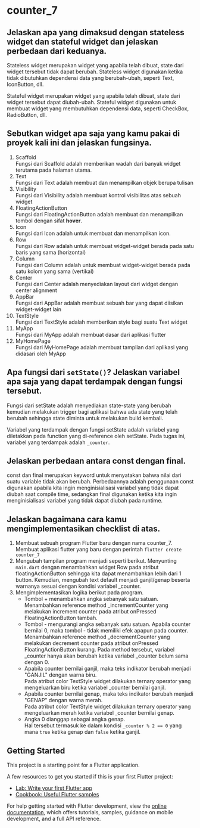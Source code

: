 # counter_7

## Jelaskan apa yang dimaksud dengan stateless widget dan stateful widget dan jelaskan perbedaan dari keduanya.
Stateless widget merupakan widget yang apabila telah dibuat, state dari widget tersebut tidak dapat berubah. Stateless widget digunakan ketika tidak dibutuhkan dependensi data yang berubah-ubah, seperti Text, IconButton, dll.

Stateful widget merupakan widget yang apabila telah dibuat, state dari widget tersebut dapat diubah-ubah. Stateful widget digunakan untuk membuat widget yang membutuhkan dependensi data, seperti CheckBox, RadioButton, dll.

## Sebutkan widget apa saja yang kamu pakai di proyek kali ini dan jelaskan fungsinya.
1. Scaffold <br>
    Fungsi dari Scaffold adalah memberikan wadah dari banyak widget terutama pada halaman utama.
2. Text <br>
    Fungsi dari Text adalah membuat dan menampilkan objek berupa tulisan
3. Visibility <br>
    Fungsi dari Visibility adalah membuat kontrol visibilitas atas sebuah widget
4. FloatingActionButton <br>
    Fungsi dari FloatingActionButton adalah membuat dan menampilkan tombol dengan sifat __hover__.
5. Icon <br>
    Fungsi dari Icon adalah untuk membuat dan menampilkan icon.
6. Row <br>
    Fungsi dari Row adalah untuk membuat widget-widget berada pada satu baris yang sama (horizontal)
7. Column <br>
    Fungsi dari Column adalah untuk membuat widget-widget berada pada satu kolom yang sama (vertikal)
8. Center <br>
    Fungsi dari Center adalah menyediakan layout dari widget dengan center alignment
9. AppBar <br>
    Fungsi dari AppBar adalah membuat sebuah bar yang dapat diisikan widget-widget lain
10. TextStyle <br>
    Fungsi dari TextStyle adalah memberikan style bagi suatu Text widget
11. MyApp <br>
    Fungsi dari MyApp adalah membuat dasar dari aplikasi flutter
12. MyHomePage <br>
    Fungsi dari MyHomePage adalah membuat tampilan dari aplikasi yang didasari oleh MyApp

## Apa fungsi dari ```setState()```? Jelaskan variabel apa saja yang dapat terdampak dengan fungsi tersebut.
Fungsi dari setState adalah menyediakan state-state yang berubah kemudian melakukan trigger bagi aplikasi bahwa ada state yang telah berubah sehingga state diminta untuk melakukan build kembali.

Variabel yang terdampak dengan fungsi setState adalah variabel yang diletakkan pada function yang di-reference oleh setState. Pada tugas ini, variabel yang terdampak adalah ```_counter```.

##  Jelaskan perbedaan antara const dengan final.
const dan final merupakan keyword untuk menyatakan bahwa nilai dari suatu variable tidak akan berubah. Perbedaannya adalah penggunaan const digunakan apabila kita ingin menginisialisasi variabel yang tidak dapat diubah saat compile time, sedangkan final digunakan ketika kita ingin menginisialisasi variabel yang tidak dapat diubah pada runtime.

## Jelaskan bagaimana cara kamu mengimplementasikan checklist di atas.
1. Membuat sebuah program Flutter baru dengan nama counter_7.
    Membuat aplikasi flutter yang baru dengan perintah ```flutter create counter_7```
2. Mengubah tampilan program menjadi seperti berikut.
    Menyunting ```main.dart``` dengan menambahkan widget Row pada atribut floatingActionButton sehingga kita dapat menambahkan lebih dari 1 button. Kemudian, mengubah text default menjadi ganjil/genap beserta warnanya sesuai dengan kondisi variabel _counter.
3. Mengimplementasikan logika berikut pada program.
    - Tombol + menambahkan angka sebanyak satu satuan. <br>
        Menambahkan reference method _incrementCounter yang melakukan increment counter pada atribut onPressed FloatingActionButton tambah.
    - Tombol - mengurangi angka sebanyak satu satuan. Apabila counter bernilai 0, maka tombol - tidak memiliki efek apapun pada counter. <br>
        Menambahkan reference method _decrementCounter yang melakukan decrement counter pada atribut onPressed FloatingActionButton kurang. Pada method tersebut, variabel _counter hanya akan berubah ketika variabel _counter belum sama dengan 0.
    - Apabila counter bernilai ganjil, maka teks indikator berubah menjadi "GANJIL" dengan warna biru. <br>
        Pada atribut color TextStyle widget dilakukan ternary operator yang mengeluarkan biru ketika variabel _counter bernilai ganjil.
    - Apabila counter bernilai genap, maka teks indikator berubah menjadi "GENAP" dengan warna merah. <br>
        Pada atribut color TextStyle widget dilakukan ternary operator yang mengeluarkan merah ketika variabel _counter bernilai genap.
    - Angka 0 dianggap sebagai angka genap. <br>
        Hal tersebut termasuk ke dalam kondisi ```_counter % 2 == 0``` yang mana ```true``` ketika genap dan ```false``` ketika ganjil.

## Getting Started

This project is a starting point for a Flutter application.

A few resources to get you started if this is your first Flutter project:

- [Lab: Write your first Flutter app](https://docs.flutter.dev/get-started/codelab)
- [Cookbook: Useful Flutter samples](https://docs.flutter.dev/cookbook)

For help getting started with Flutter development, view the
[online documentation](https://docs.flutter.dev/), which offers tutorials,
samples, guidance on mobile development, and a full API reference.
